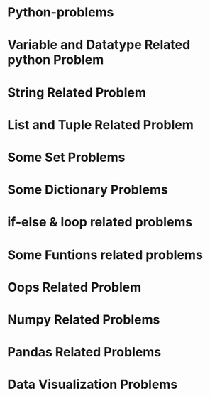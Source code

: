 # Python-problems

# Variable and Datatype Related python Problem

# String Related Problem

# List and Tuple Related Problem

# Some Set Problems 

# Some Dictionary Problems

# if-else & loop related problems

# Some Funtions related problems

# Oops Related Problem

# Numpy Related Problems

# Pandas Related Problems

# Data Visualization Problems
